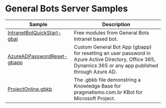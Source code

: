 # General Bots Server Samples

| Sample                                                                                     | Description                                                                                                                                              |
|--------------------------------------------------------------------------------------------|----------------------------------------------------------------------------------------------------------------------------------------------------------|
| [IntranetBotQuickStart-gbai](https://github.com/pragmatismo-io/IntranetBotQuickStart.gbai) | Free modules from General Bots Intranet based bot.                                                                                                       |
| [AzureADPasswordReset-gbapp](https://github.com/pragmatismo-io/AzureADPasswordReset.gbapp) | Custom General Bot App (gbapp) for resetting an user password in Azure Active Directory, Office 365, Dynamics 365 or any app published through Azure AD. |
| [ProjectOnline.gbkb](https://github.com/pragmatismo-io/ProjectOnline.gbkb)                 | The .gbkb file demonstring a Knowledge Base for pragmatismo.com.br KBot for Microsoft Project.                                                               |
